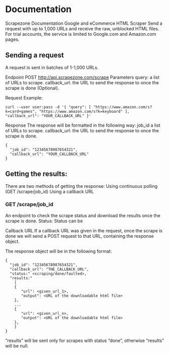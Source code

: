 # Documentation
Scrapezone Documentation
Google and eCommerce HTML Scraper
Send a request with up to 1,000 URLs and receive the raw, unblocked HTML files.
For trial accounts, the service is limited to Google.com and Amazon.com pages.

## Sending a request
A request is sent in batches of 1-1,000 URLs.

Endpoint
POST http://api.scrapezone.com/scrape
Parameters
query: a list of URLs to scrape.
callback_url: the URL to send the response to once the scrape is done (Optional).

Request Example:

```curl --user user:pass -d '{ "query": [ "https://www.amazon.com/s?k=card+games", "https://www.amazon.com/s?k=keyboard" ], "callback_url": "YOUR_CALLBACK_URL" }'```

Response
The response will be formatted in the following way:
job_id  a list of URLs to scrape.
callback_url: the URL to send the response to once the scrape is done.

```
{
  "job_id": "12345678987654321",
  "callback_url": "YOUR_CALLBACK_URL"
}
```
## Getting the results:
There are two methods of getting the response:
Using continuous polling (GET /scrape/job_id)
Using a callback URL

### GET /scrape/job_id
An endpoint to check the scrape status and download the results once the scrape is done.
Status:
Status can be 

Callback URL 
If a callback URL was given in the request, once the scrape is done we will send a POST request to that URL, containing the response object. 

The response object will be in the following format:

```
{
  "job_id": "12345678987654321",
  "callback_url": "THE_CALLBACK_URL",
  "status:" <scraping/done/faulted>,
  "results:"
    [
    {
       "url": <given_url_1>,
       "output": <URL of the downloadable html file>
    },
    ...
    {
       "url": <given_url_n>,
       "output": <URL of the downloadable html file>
    },
    ]
}
```

“results” will be sent only for scrapes with status “done”, otherwise “results” will be null.
